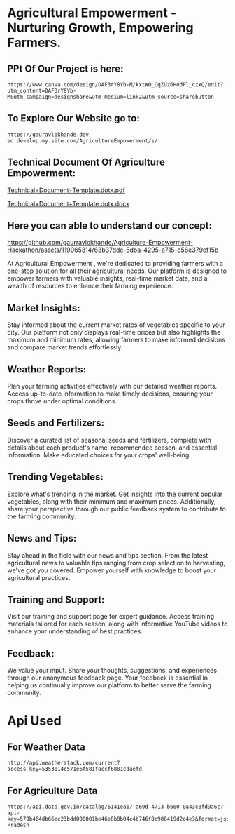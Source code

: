
# Agricultural Empowerment - Nurturing Growth, Empowering Farmers.

## PPt Of Our Project is here:
```
https://www.canva.com/design/DAF3rY8Yb-M/kxtWO_CqZUz6HodPl_czxQ/edit?utm_content=DAF3rY8Yb-M&utm_campaign=designshare&utm_medium=link2&utm_source=sharebutton
```

## To Explore Our Website go to:
```
https://gauravlokhande-dev-ed.develop.my.site.com/AgricultureEmpowerment/s/
```

## Technical Document Of Agriculture Empowerment:
[Technical+Document+Template.dotx.pdf](https://github.com/gaurravlokhande/Agriculture-Empowerment-Hackathon/files/13841537/Technical%2BDocument%2BTemplate.dotx.pdf)

[Technical+Document+Template.dotx.docx](https://github.com/gaurravlokhande/Agriculture-Empowerment-Hackathon/files/13841538/Technical%2BDocument%2BTemplate.dotx.docx)

## Here you can able to understand our concept:

https://github.com/gaurravlokhande/Agriculture-Empowerment-Hackathon/assets/119065314/63b37ddc-5dba-4295-a715-c56e379cf15b


At Agricultural Empowerment , we're dedicated to providing farmers with a one-stop solution for all their agricultural needs. Our platform is designed to empower farmers with valuable insights, real-time market data, and a wealth of resources to enhance their farming experience.

## Market Insights:
Stay informed about the current market rates of vegetables specific to your city. Our platform not only displays real-time prices but also highlights the maximum and minimum rates, allowing farmers to make informed decisions and compare market trends effortlessly.

## Weather Reports:
Plan your farming activities effectively with our detailed weather reports. Access up-to-date information to make timely decisions, ensuring your crops thrive under optimal conditions.

## Seeds and Fertilizers:
Discover a curated list of seasonal seeds and fertilizers, complete with details about each product's name, recommended season, and essential information. Make educated choices for your crops' well-being.

## Trending Vegetables:
Explore what's trending in the market. Get insights into the current popular vegetables, along with their minimum and maximum prices. Additionally, share your perspective through our public feedback system to contribute to the farming community.

## News and Tips:
Stay ahead in the field with our news and tips section. From the latest agricultural news to valuable tips ranging from crop selection to harvesting, we've got you covered. Empower yourself with knowledge to boost your agricultural practices.

## Training and Support:
Visit our training and support page for expert guidance. Access training materials tailored for each season, along with informative YouTube videos to enhance your understanding of best practices.

## Feedback:
We value your input. Share your thoughts, suggestions, and experiences through our anonymous feedback page. Your feedback is essential in helping us continually improve our platform to better serve the farming community.


# Api Used

## For Weather Data
```
http://api.weatherstack.com/current?access_key=5353014c571e6f581faccf6881cdaefd
```

## For Agriculture Data
```
https://api.data.gov.in/catalog/6141ea17-a69d-4713-b600-0a43c8fd9a6c?api-key=579b464db66ec23bdd000001be46e8b8b04c4b746f8c908419d2c4e3&format=json&filters%5Bstate%5D=Uttar Pradesh
```

